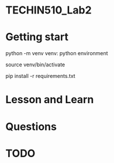 # TECHIN510_Lab2

# Getting start
python -m venv venv: python environment

source venv/bin/activate

pip install -r requirements.txt



# Lesson and Learn

# Questions

# TODO